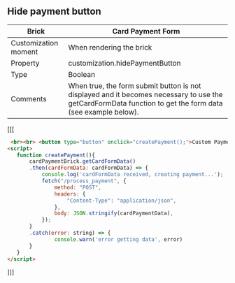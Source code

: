 ## Hide payment button

| Brick  | Card Payment Form  |
| --- | --- |
| Customization moment  | When rendering the brick  |
| Property  | customization.hidePaymentButton  |
| Type  | Boolean  |
| Comments  | When true, the form submit button is not displayed and it becomes necessary to use the getCardFormData function to get the form data (see example below). |

[[[
```html
 <br><br> <button type="button" onclick="createPayment();">Custom Payment Button</button>
<script>
   function createPayment(){
       cardPaymentBrick.getCardFormData()
       .then(cardFormData: cardFormData) => {
           console.log('cardFormData received, creating payment...');
           fetch("/process_payment", {
               method: "POST",
               headers: {
                   "Content-Type": "application/json",
               },
               body: JSON.stringify(cardPaymentData),
           });
       }
       .catch(error: string) => {
               console.warn('error getting data', error)
       }
   }
</script> 
```
]]]

